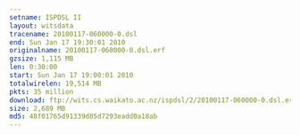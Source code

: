 ```yaml
---
setname: ISPDSL II
layout: witsdata
tracename: 20100117-060000-0.dsl
end: Sun Jan 17 19:30:01 2010
originalname: 20100117-060000-0.dsl.erf
gzsize: 1,115 MB
len: 0:30:00
start: Sun Jan 17 19:00:01 2010
totalwirelen: 19,514 MB
pkts: 35 million
download: ftp://wits.cs.waikato.ac.nz/ispdsl/2/20100117-060000-0.dsl.erf.gz
size: 2,689 MB
md5: 48f01765d91339d85d7293eadd0a18ab
---
```

